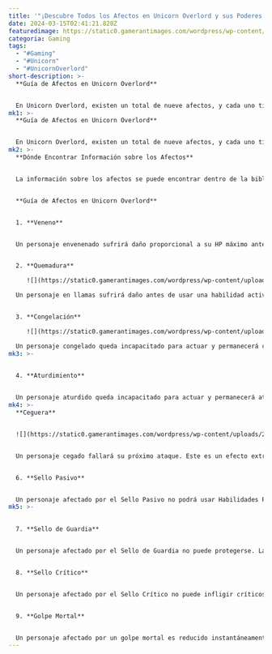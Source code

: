 ```yaml
---
title: '"¡Descubre Todos los Afectos en Unicorn Overlord y sus Poderes!"'
date: 2024-03-15T02:41:21.828Z
featuredimage: https://static0.gamerantimages.com/wordpress/wp-content/uploads/2024/03/unicorn-overlord-sandstorm.jpg?q=50&fit=contain&w=1140&h=&dpr=1.5
categoria: Gaming
tags:
  - "#Gaming"
  - "#Unicorn"
  - "#UnicornOverlord"
short-description: >-
  **Guía de Afectos en Unicorn Overlord**


  En Unicorn Overlord, existen un total de nueve afectos, y cada uno tiene el potencial de tener un impacto significativo durante la batalla. Por lo tanto, es importante que los jugadores tengan una comprensión básica de los afectos para poder a
mk1: >-
  **Guía de Afectos en Unicorn Overlord**


  En Unicorn Overlord, existen un total de nueve afectos, y cada uno tiene el potencial de tener un impacto significativo durante la batalla. Por lo tanto, es importante que los jugadores tengan una comprensión básica de los afectos para poder anticipar sus efectos e incorporarlos en sus propias estrategias ofensivas. Esta guía está aquí para brindar esa comprensión, y los aficionados encontrarán detalles sobre todos los afectos en Unicorn Overlord a continuación.
mk2: >-
  **Dónde Encontrar Información sobre los Afectos**


  La información sobre los afectos se puede encontrar dentro de la biblioteca del juego. Los jugadores de Unicorn Overlord pueden acceder a esta información abriendo el menú del mundo, haciendo clic en "biblioteca", seleccionando "consejos del juego", navegando hasta la pestaña "batalla" y desplazándose hacia abajo hasta "afectos".


  **Guía de Afectos en Unicorn Overlord**


  1. **Veneno**


  Un personaje envenenado sufrirá daño proporcional a su HP máximo antes de usar una habilidad activa. Los jugadores pueden aplicar este efecto con una variedad de habilidades activas, incluyendo el Lanzamiento Tóxico del Ladrón, el Perno Tóxico del Arbalista, el Hacha Venenosa del Caballero Oscuro y el Empuje Venenoso del Zorro Hombre. También hay equipos que otorgan acceso a habilidades basadas en veneno, como la espada Colmillo de Víbora y el accesorio Linterna del Nigromante.


  2. **Quemadura**

     ![](https://static0.gamerantimages.com/wordpress/wp-content/uploads/2024/03/unicorn-overlord-fire-breath.jpg?q=50&fit=crop&w=1500&dpr=1.5)

  Un personaje en llamas sufrirá daño antes de usar una habilidad activa, y este afecto puede acumularse, aumentando así el daño recibido. El Aliento de Fuego del Maestro de Wyvern es una excelente manera de aplicar ese efecto a muchos objetivos, y existen equipos, como la Jabalina de Llamas y el Arco de Llamas, que proporcionan a los personajes de Unicorn Overlord habilidades para quemar a los enemigos.


  3. **Congelación**

     ![](https://static0.gamerantimages.com/wordpress/wp-content/uploads/2024/03/unicorn-overlord-frostbrand-tome.jpg?q=50&fit=crop&w=1500&dpr=1.5)

  Un personaje congelado queda incapacitado para actuar y permanecerá congelado hasta que reciba un ataque. Este efecto se puede aplicar con varias habilidades de clase, incluyendo el Rayo de Hielo y el Ataúd de Hielo de la Hechicera, la Flecha de Carámbano del Arquero Elfo y la Lluvia Glacial y Golpe Nieve Blanca del Guardabosques de la Nieve. También hay muchas piezas de equipo que permiten congelar a los enemigos, y los jugadores que encuentren útil este efecto deberían considerar equipar a Yahna con el Tomo de Escarcha, que otorga a la Chaman acceso a Tormenta de Arena, una habilidad activa que inflige ceguera a todos los enemigos, y mejorará significativamente casi cualquier unidad en Unicorn Overlord.
mk3: >-
  

  4. **Aturdimiento**


  Un personaje aturdido queda incapacitado para actuar y permanecerá aturdido hasta después de su próxima acción. No hay escasez de habilidades de clase capaces de aturdir a los enemigos, y los fanáticos de los juegos de estrategia encontrarán que los Guerreros, Caballeros, Marqueses Oscuros, Adivinos Elfos, Esgrimidores Elfos, Hombres Oso y Acorazados son capaces de generar el efecto. También existen equipos, incluyendo el Hacha Aplastante, el Tridente de Plata y el Arco de Velocidad, que otorgan a los personajes acceso al aturdimiento, convirtiéndolo en uno de los afectos más comunes en el juego.
mk4: >-
  **Ceguera**


  ![](https://static0.gamerantimages.com/wordpress/wp-content/uploads/2024/03/unicorn-overlord-dustbound-staff.jpg?q=50&fit=crop&w=1500&dpr=1.5)


  Un personaje cegado fallará su próximo ataque. Este es un efecto extremadamente poderoso, y puede ser producido por la habilidad activa Mordedura de Sombra del Pícaro y la persecución de Sombra del Zorro Hombre. Dicho esto, la mejor manera de generar el afecto es equipar a Selvie con el Bastón Ligado al Polvo, un arma que se obtiene compitiendo en el Coliseo. De hecho, este bastón otorga a la Chamán acceso a Tormenta de Arena, una habilidad activa que inflige ceguera a todos los enemigos, y mejorará significativamente casi cualquier unidad en Unicorn Overlord.


  6. **Sello Pasivo**


  Un personaje afectado por el Sello Pasivo no podrá usar Habilidades Pasivas. Al igual que con la ceguera, los Pícaros y Zorros Hombres son las clases en Unicorn Overlord que infligen este afecto por defecto, y los aficionados pueden usar equipos como el hacha Eliminadora si desean dar a otros personajes acceso al Sello Pasivo.
mk5: >-
  

  7. **Sello de Guardia**


  Un personaje afectado por el Sello de Guardia no puede protegerse. Las habilidades de cobertura aún pueden usarse, pero sufrirán daño estándar. Este es quizás el sello más fácil de generar, ya que los Guerreros, Druidas, Pícaros, Señores, Zorros Hombres y Acorazados tienen habilidades que lo infligen. Los fanáticos de los juegos de rol táctico también pueden equipar los Guanteletes Blindados para dar a otra clase acceso al Sello de Guardia.


  8. **Sello Crítico**


  Un personaje afectado por el Sello Crítico no puede infligir críticos. Aunque este afecto no está listado en la biblioteca del juego, puede ser infligido con la habilidad pasiva Maldición Rápida del Chamán.


  9. **Golpe Mortal**


  Un personaje afectado por un golpe mortal es reducido instantáneamente a 0 HP, dejándolo incapacitado. El hacha Eliminadora otorga una habilidad que inflige un golpe mortal si el objetivo tiene un 25% de HP o menos.
---
```

